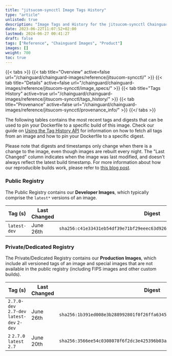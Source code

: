 ```yaml
---
title: "jitsucom-syncctl Image Tags History"
type: "article"
unlisted: true
description: "Image Tags and History for the jitsucom-syncctl Chainguard Image"
date: 2023-06-22T11:07:52+02:00
lastmod: 2024-06-27 00:41:27
draft: false
tags: ["Reference", "Chainguard Images", "Product"]
images: []
weight: 700
toc: true
---
```


{{< tabs >}}
{{< tab title="Overview" active=false url="/chainguard/chainguard-images/reference/jitsucom-syncctl/" >}}
{{< tab title="Details" active=false url="/chainguard/chainguard-images/reference/jitsucom-syncctl/image_specs/" >}}
{{< tab title="Tags History" active=true url="/chainguard/chainguard-images/reference/jitsucom-syncctl/tags_history/" >}}
{{< tab title="Provenance" active=false url="/chainguard/chainguard-images/reference/jitsucom-syncctl/provenance_info/" >}}
{{</ tabs >}}

The following tables contains the most recent tags and digests that can be used to pin your Dockerfile to a specific build of this image. Check our guide on [Using the Tag History API](/chainguard/chainguard-images/using-the-tag-history-api/) for information on how to fetch all tags from an image and how to pin your Dockerfile to a specific digest.

Please note that digests and timestamps only change when there is a change to the image, even though images are rebuilt every night. The "Last Changed" column indicates when the image was last modified, and doesn't always reflect the latest build timestamp. For more information about how our reproducible builds work, please refer to [this blog post](https://www.chainguard.dev/unchained/reproducing-chainguards-reproducible-image-builds).

### Public Registry
The Public Registry contains our **Developer Images**, which typically comprise the `latest*` versions of an image.

| Tag (s)       | Last Changed | Digest                                                                    |
|---------------|--------------|---------------------------------------------------------------------------|
|  `latest-dev` | June 26th    | `sha256:c41e33431eb54df39e71bf29eeec63d92641dadd6318ce4c7d92a2b491a16c95` |


### Private/Dedicated Registry
The Private/Dedicated Registry contains our **Production Images**, which include all versioned tags of an image and special images that are not available in the public registry (including FIPS images and other custom builds).

| Tag (s)                                     | Last Changed | Digest                                                                    |
|---------------------------------------------|--------------|---------------------------------------------------------------------------|
|  `2.7.0-dev` `2.7-dev` `latest-dev` `2-dev` | June 26th    | `sha256:1b391ed008e3b288992801f0f26ffa63456b3f085b8b4a905d5b6e26398f865c` |
|  `2` `2.7.0` `latest` `2.7`                 | June 20th    | `sha256:3566ee54c0308078f6f2dc3e425396b03a720721723e460ef1d2e112435c0559` |


